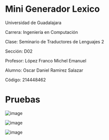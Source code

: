 # Mini Generador Lexico

Universidad de Guadalajara 

Carrera: Ingeniería en Computación

Clase: Seminario de Traductores de Lenguajes 2

Sección: D02 

Profesor: López Franco Michel Emanuel

Alumno: Oscar Daniel Ramirez Salazar 

Código: 214448462 

# Pruebas
![image](https://user-images.githubusercontent.com/73807285/130303129-6e43cd64-497d-4342-a042-0a08227fd67e.png)

![image](https://user-images.githubusercontent.com/73807285/130303178-c3a65bf2-d261-4a71-93db-5647ba9c96c7.png)

![image](https://user-images.githubusercontent.com/73807285/130303077-44479cf1-6951-4371-99a3-a22ed91a4880.png)




